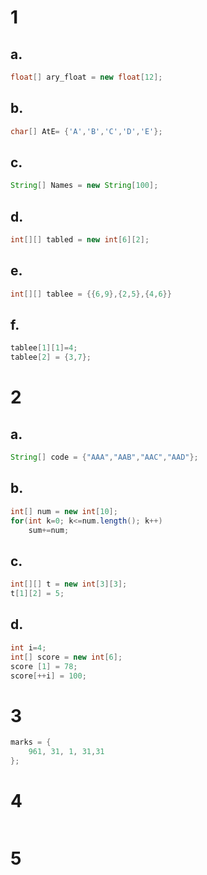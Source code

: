 # 1

## a.

~~~java
float[] ary_float = new float[12];
~~~

## b.

~~~java
char[] AtE= {'A','B','C','D','E'};
~~~

## c.

~~~java
String[] Names = new String[100];
~~~

## d.

~~~java 
int[][] tabled = new int[6][2];
~~~

## e.

~~~java
int[][] tablee = {{6,9},{2,5},{4,6}}
~~~

## f.

~~~java
tablee[1][1]=4;
tablee[2] = {3,7};
~~~

# 2

## a.

~~~java
String[] code = {"AAA","AAB","AAC","AAD"};
~~~

## b.

~~~java
int[] num = new int[10];
for(int k=0; k<=num.length(); k++)
	sum+=num;
~~~

## c.

~~~java
int[][] t = new int[3][3];
t[1][2] = 5;
~~~

## d.

~~~java
int i=4;
int[] score = new int[6];
score [1] = 78;
score[++i] = 100;
~~~

# 3

~~~java
marks = {
    961, 31, 1, 31,31  
};
~~~

# 4

~~~java

~~~

# 5

~~~java
~~~

